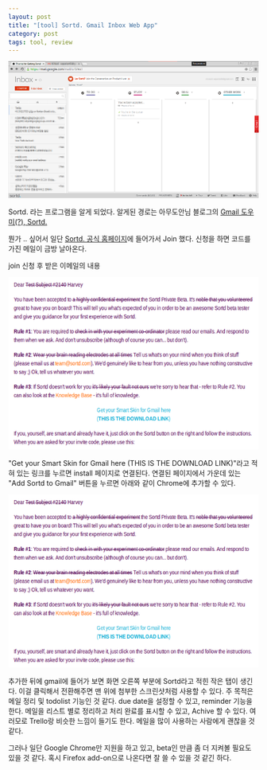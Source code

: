 ```yaml
---
layout: post
title: "[tool] Sortd. Gmail Inbox Web App"
category: post
tags: tool, review
---
```


![Sortd 설치 후 화면](/images/2016-02-09/01.png)


Sortd. 라는 프로그램을 알게 되었다. 알게된 경로는 아무도안님 블로그의 [Gmail 도우미(?), Sortd.](http://egloos.zum.com/nemonein/v/5292250)

뭔가 .. 싶어서 일단 [Sortd. 공식 홈페이지](http://www.sortd.com/)에 들어가서 Join 했다. 신청을 하면 코드를 가진 메일이 금방 날아온다.


join 신청 후 받은 이메일의 내용

![메일 내용](/images/2016-02-09/02.png)

"Get your Smart Skin for Gmail here (THIS IS THE DOWNLOAD LINK)"라고 적혀 있는 링크를 누르면 install 페이지로 연결된다. 연결된 페이지에서 가운데 있는 "Add Sortd to Gmail" 버튼을 누르면 아래와 같이 Chrome에 추가할 수 있다.

![크롬 추가화면](/images/2016-02-09/02.png)

추가한 뒤에 gmail에 들어가 보면 화면 오른쪽 부분에 Sortd라고 적힌 작은 탭이 생긴다. 이걸 클릭해서 전환해주면 맨 위에 첨부한 스크린샷처럼 사용할 수 있다. 주 목적은 메일 정리 및 todolist 기능인 것 같다. due date을 설정할 수 있고, reminder 기능을 한다. 메일을 리스트 별로 정리하고 처리 완료를 표시할 수 있고, Achive 할 수 있다. 여러모로 Trello랑 비슷한 느낌이 들기도 한다. 메일을 많이 사용하는 사람에게 괜찮을 것 같다.


그러나 일단 Google Chrome만 지원을 하고 있고, beta인 만큼 좀 더 지켜볼 필요도 있을 것 같다. 혹시 Firefox add-on으로 나온다면 잘 쓸 수 있을 것 같긴 하다.
